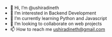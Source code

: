 - 👋 Hi, I’m @ushiradineth
- 👀 I’m interested in Backend Development
- 🌱 I’m currently learning Python and Javascript
- 💞️ I’m looking to collaborate on web projects
- 📫 How to reach me ushiradineth@gmail.com

<!---
ushiradineth/ushiradineth is a ✨ special ✨ repository because its `README.md` (this file) appears on your GitHub profile.
You can click the Preview link to take a look at your changes.
--->
